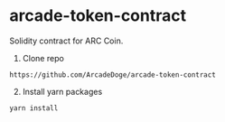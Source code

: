 # arcade-token-contract
Solidity contract for ARC Coin.

1. Clone repo

```shell
https://github.com/ArcadeDoge/arcade-token-contract
```

2. Install yarn packages

```shell
yarn install
```
